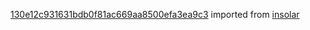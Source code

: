 [130e12c931631bdb0f81ac669aa8500efa3ea9c3](https://github.com/insolar/insolar/commit/130e12c931631bdb0f81ac669aa8500efa3ea9c3) imported from [insolar](https://github.com/insolar/insolar)
